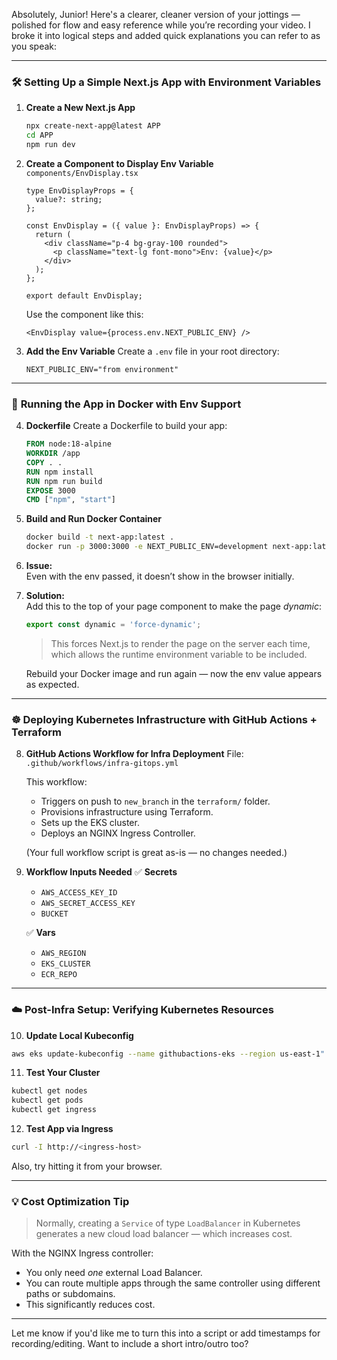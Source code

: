 Absolutely, Junior! Here's a clearer, cleaner version of your jottings — polished for flow and easy reference while you’re recording your video. I broke it into logical steps and added quick explanations you can refer to as you speak:

---

### 🛠️ **Setting Up a Simple Next.js App with Environment Variables**

1. **Create a New Next.js App**

   ```bash
   npx create-next-app@latest APP
   cd APP
   npm run dev
   ```

2. **Create a Component to Display Env Variable**
   `components/EnvDisplay.tsx`

   ```tsx
   type EnvDisplayProps = {
     value?: string;
   };

   const EnvDisplay = ({ value }: EnvDisplayProps) => {
     return (
       <div className="p-4 bg-gray-100 rounded">
         <p className="text-lg font-mono">Env: {value}</p>
       </div>
     );
   };

   export default EnvDisplay;
   ```

   Use the component like this:

   ```tsx
   <EnvDisplay value={process.env.NEXT_PUBLIC_ENV} />
   ```

3. **Add the Env Variable**
   Create a `.env` file in your root directory:
   ```
   NEXT_PUBLIC_ENV="from environment"
   ```

---

### 🐳 **Running the App in Docker with Env Support**

4. **Dockerfile**
   Create a Dockerfile to build your app:

   ```Dockerfile
   FROM node:18-alpine
   WORKDIR /app
   COPY . .
   RUN npm install
   RUN npm run build
   EXPOSE 3000
   CMD ["npm", "start"]
   ```

5. **Build and Run Docker Container**

   ```bash
   docker build -t next-app:latest .
   docker run -p 3000:3000 -e NEXT_PUBLIC_ENV=development next-app:latest
   ```

6. **Issue:**  
   Even with the env passed, it doesn’t show in the browser initially.

7. **Solution:**  
   Add this to the top of your page component to make the page _dynamic_:

   ```ts
   export const dynamic = 'force-dynamic';
   ```

   > This forces Next.js to render the page on the server each time, which allows the runtime environment variable to be included.

   Rebuild your Docker image and run again — now the env value appears as expected.

---

### ☸️ **Deploying Kubernetes Infrastructure with GitHub Actions + Terraform**

8. **GitHub Actions Workflow for Infra Deployment**
   File: `.github/workflows/infra-gitops.yml`

   This workflow:

   - Triggers on push to `new_branch` in the `terraform/` folder.
   - Provisions infrastructure using Terraform.
   - Sets up the EKS cluster.
   - Deploys an NGINX Ingress Controller.

   (Your full workflow script is great as-is — no changes needed.)

9. **Workflow Inputs Needed**
   ✅ **Secrets**

   - `AWS_ACCESS_KEY_ID`
   - `AWS_SECRET_ACCESS_KEY`
   - `BUCKET`

   ✅ **Vars**

   - `AWS_REGION`
   - `EKS_CLUSTER`
   - `ECR_REPO`

---

### ☁️ **Post-Infra Setup: Verifying Kubernetes Resources**

10. **Update Local Kubeconfig**

```bash
aws eks update-kubeconfig --name githubactions-eks --region us-east-1"
```

11. **Test Your Cluster**

```bash
kubectl get nodes
kubectl get pods
kubectl get ingress
```

12. **Test App via Ingress**

```bash
curl -I http://<ingress-host>
```

Also, try hitting it from your browser.

---

### 💡 **Cost Optimization Tip**

> Normally, creating a `Service` of type `LoadBalancer` in Kubernetes generates a new cloud load balancer — which increases cost.

With the NGINX Ingress controller:

- You only need _one_ external Load Balancer.
- You can route multiple apps through the same controller using different paths or subdomains.
- This significantly reduces cost.

---

Let me know if you'd like me to turn this into a script or add timestamps for recording/editing. Want to include a short intro/outro too?
